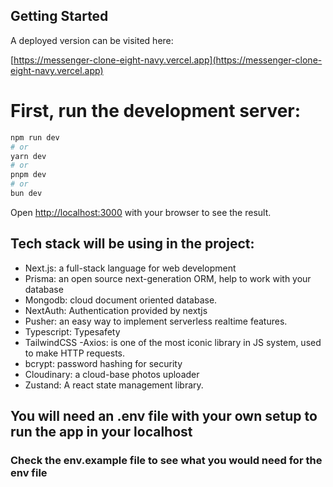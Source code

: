 ## Getting Started
A deployed version can be visited here:

[https://messenger-clone-eight-navy.vercel.app](https://messenger-clone-eight-navy.vercel.app)



# First, run the development server:

```bash
npm run dev
# or
yarn dev
# or
pnpm dev
# or
bun dev
```

Open [http://localhost:3000](http://localhost:3000) with your browser to see the result.

## Tech stack will be using in the project:
  - Next.js: a full-stack language for web development
  - Prisma: an open source next-generation ORM, help to work with your database
  - Mongodb: cloud document oriented database.
  - NextAuth: Authentication provided by nextjs
  - Pusher: an easy way to implement serverless realtime features.
  - Typescript: Typesafety
  - TailwindCSS
  -Axios: is one of the most iconic library in JS system, used to make HTTP requests.
  - bcrypt: password hashing for security
  - Cloudinary: a cloud-base photos uploader
  - Zustand: A react state management library.

## You will need an .env file with your own setup to run the app in your localhost
 ### Check the env.example file to see what you would need for the env file

